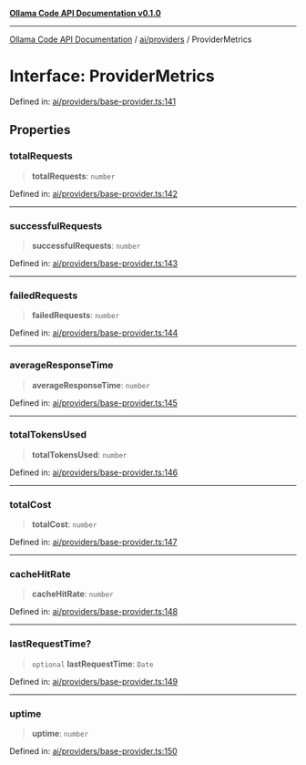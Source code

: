 [**Ollama Code API Documentation v0.1.0**](../../../README.md)

***

[Ollama Code API Documentation](../../../modules.md) / [ai/providers](../README.md) / ProviderMetrics

# Interface: ProviderMetrics

Defined in: [ai/providers/base-provider.ts:141](https://github.com/erichchampion/ollama-code/blob/ab39001f5b20eb752663d221d744e3f01c2bdae9/ollama-code/src/ai/providers/base-provider.ts#L141)

## Properties

### totalRequests

> **totalRequests**: `number`

Defined in: [ai/providers/base-provider.ts:142](https://github.com/erichchampion/ollama-code/blob/ab39001f5b20eb752663d221d744e3f01c2bdae9/ollama-code/src/ai/providers/base-provider.ts#L142)

***

### successfulRequests

> **successfulRequests**: `number`

Defined in: [ai/providers/base-provider.ts:143](https://github.com/erichchampion/ollama-code/blob/ab39001f5b20eb752663d221d744e3f01c2bdae9/ollama-code/src/ai/providers/base-provider.ts#L143)

***

### failedRequests

> **failedRequests**: `number`

Defined in: [ai/providers/base-provider.ts:144](https://github.com/erichchampion/ollama-code/blob/ab39001f5b20eb752663d221d744e3f01c2bdae9/ollama-code/src/ai/providers/base-provider.ts#L144)

***

### averageResponseTime

> **averageResponseTime**: `number`

Defined in: [ai/providers/base-provider.ts:145](https://github.com/erichchampion/ollama-code/blob/ab39001f5b20eb752663d221d744e3f01c2bdae9/ollama-code/src/ai/providers/base-provider.ts#L145)

***

### totalTokensUsed

> **totalTokensUsed**: `number`

Defined in: [ai/providers/base-provider.ts:146](https://github.com/erichchampion/ollama-code/blob/ab39001f5b20eb752663d221d744e3f01c2bdae9/ollama-code/src/ai/providers/base-provider.ts#L146)

***

### totalCost

> **totalCost**: `number`

Defined in: [ai/providers/base-provider.ts:147](https://github.com/erichchampion/ollama-code/blob/ab39001f5b20eb752663d221d744e3f01c2bdae9/ollama-code/src/ai/providers/base-provider.ts#L147)

***

### cacheHitRate

> **cacheHitRate**: `number`

Defined in: [ai/providers/base-provider.ts:148](https://github.com/erichchampion/ollama-code/blob/ab39001f5b20eb752663d221d744e3f01c2bdae9/ollama-code/src/ai/providers/base-provider.ts#L148)

***

### lastRequestTime?

> `optional` **lastRequestTime**: `Date`

Defined in: [ai/providers/base-provider.ts:149](https://github.com/erichchampion/ollama-code/blob/ab39001f5b20eb752663d221d744e3f01c2bdae9/ollama-code/src/ai/providers/base-provider.ts#L149)

***

### uptime

> **uptime**: `number`

Defined in: [ai/providers/base-provider.ts:150](https://github.com/erichchampion/ollama-code/blob/ab39001f5b20eb752663d221d744e3f01c2bdae9/ollama-code/src/ai/providers/base-provider.ts#L150)
